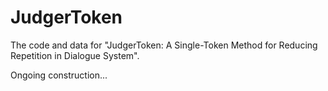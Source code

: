 # JudgerToken
The code and data for "JudgerToken: A Single-Token Method for Reducing Repetition in Dialogue System".

Ongoing construction...
